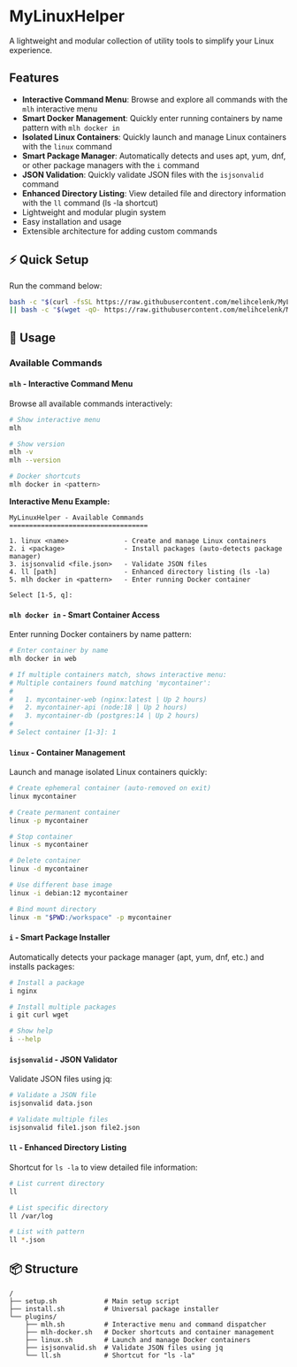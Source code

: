 # MyLinuxHelper

A lightweight and modular collection of utility tools to simplify your Linux experience.

## Features

- **Interactive Command Menu**: Browse and explore all commands with the `mlh` interactive menu
- **Smart Docker Management**: Quickly enter running containers by name pattern with `mlh docker in`
- **Isolated Linux Containers**: Quickly launch and manage Linux containers with the `linux` command
- **Smart Package Manager**: Automatically detects and uses apt, yum, dnf, or other package managers with the `i` command
- **JSON Validation**: Quickly validate JSON files with the `isjsonvalid` command
- **Enhanced Directory Listing**: View detailed file and directory information with the `ll` command (ls -la shortcut)
- Lightweight and modular plugin system
- Easy installation and usage
- Extensible architecture for adding custom commands

## ⚡ Quick Setup
Run the command below:
```bash
bash -c "$(curl -fsSL https://raw.githubusercontent.com/melihcelenk/MyLinuxHelper/main/get-mlh.sh)" \
|| bash -c "$(wget -qO- https://raw.githubusercontent.com/melihcelenk/MyLinuxHelper/main/get-mlh.sh)"
```

## 🚀 Usage

### Available Commands

#### `mlh` - Interactive Command Menu
Browse all available commands interactively:
```bash
# Show interactive menu
mlh

# Show version
mlh -v
mlh --version

# Docker shortcuts
mlh docker in <pattern>
```

**Interactive Menu Example:**
```
MyLinuxHelper - Available Commands
===================================

1. linux <name>              - Create and manage Linux containers
2. i <package>               - Install packages (auto-detects package manager)
3. isjsonvalid <file.json>   - Validate JSON files
4. ll [path]                 - Enhanced directory listing (ls -la)
5. mlh docker in <pattern>   - Enter running Docker container

Select [1-5, q]:
```

#### `mlh docker in` - Smart Container Access
Enter running Docker containers by name pattern:
```bash
# Enter container by name
mlh docker in web

# If multiple containers match, shows interactive menu:
# Multiple containers found matching 'mycontainer':
#
#   1. mycontainer-web (nginx:latest | Up 2 hours)
#   2. mycontainer-api (node:18 | Up 2 hours)
#   3. mycontainer-db (postgres:14 | Up 2 hours)
#
# Select container [1-3]: 1
```

#### `linux` - Container Management
Launch and manage isolated Linux containers quickly:
```bash
# Create ephemeral container (auto-removed on exit)
linux mycontainer

# Create permanent container
linux -p mycontainer

# Stop container
linux -s mycontainer

# Delete container
linux -d mycontainer

# Use different base image
linux -i debian:12 mycontainer

# Bind mount directory
linux -m "$PWD:/workspace" -p mycontainer
```

#### `i` - Smart Package Installer
Automatically detects your package manager (apt, yum, dnf, etc.) and installs packages:
```bash
# Install a package
i nginx

# Install multiple packages
i git curl wget

# Show help
i --help
```

#### `isjsonvalid` - JSON Validator
Validate JSON files using jq:
```bash
# Validate a JSON file
isjsonvalid data.json

# Validate multiple files
isjsonvalid file1.json file2.json
```

#### `ll` - Enhanced Directory Listing
Shortcut for `ls -la` to view detailed file information:
```bash
# List current directory
ll

# List specific directory
ll /var/log

# List with pattern
ll *.json
```



## 📦 Structure

```
/
├── setup.sh            # Main setup script
├── install.sh          # Universal package installer
└── plugins/
    ├── mlh.sh          # Interactive menu and command dispatcher
    ├── mlh-docker.sh   # Docker shortcuts and container management
    ├── linux.sh        # Launch and manage Docker containers
    ├── isjsonvalid.sh  # Validate JSON files using jq
    └── ll.sh           # Shortcut for "ls -la"
```

